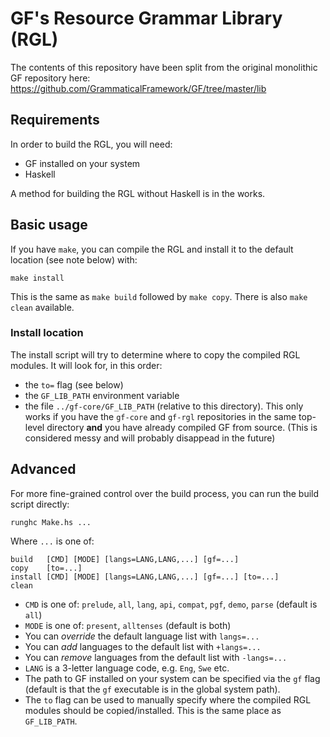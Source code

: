 # GF's Resource Grammar Library (RGL)

The contents of this repository have been split from the original monolithic GF repository here: <https://github.com/GrammaticalFramework/GF/tree/master/lib>

## Requirements

In order to build the RGL, you will need:
- GF installed on your system
- Haskell

A method for building the RGL without Haskell is in the works.

## Basic usage

If you have `make`, you can compile the RGL and install it to the default location (see note below) with:

```
make install
```

This is the same as `make build` followed by `make copy`.
There is also `make clean` available.

### Install location

The install script will try to determine where to copy the compiled RGL modules.
It will look for, in this order:
- the `to=` flag (see below)
- the `GF_LIB_PATH` environment variable
- the file `../gf-core/GF_LIB_PATH` (relative to this directory). This only works if you have the `gf-core` and `gf-rgl` repositories in the same top-level directory **and** you have already compiled GF from source.
(This is considered messy and will probably disappead in the future)

## Advanced

For more fine-grained control over the build process, you can run the build script directly:

```
runghc Make.hs ...
```

Where `...` is one of:
```
build   [CMD] [MODE] [langs=LANG,LANG,...] [gf=...]
copy    [to=...]
install [CMD] [MODE] [langs=LANG,LANG,...] [gf=...] [to=...]
clean
```

- `CMD` is one of:
`prelude`,
`all`,
`lang`,
`api`,
`compat`,
`pgf`,
`demo`,
`parse`
(default is `all`)
- `MODE` is one of:
`present`,
`alltenses`
(default is both)
- You can _override_ the default language list with `langs=...`
- You can _add_ languages to the default list with `+langs=...`
- You can _remove_ languages from the default list with `-langs=...`
- `LANG` is a 3-letter language code, e.g. `Eng`, `Swe` etc.
- The path to GF installed on your system can be specified via the `gf` flag (default is that the `gf` executable is in the global system path).
- The `to` flag can be used to manually specify where the compiled RGL modules should be copied/installed. This is the same place as `GF_LIB_PATH`.
